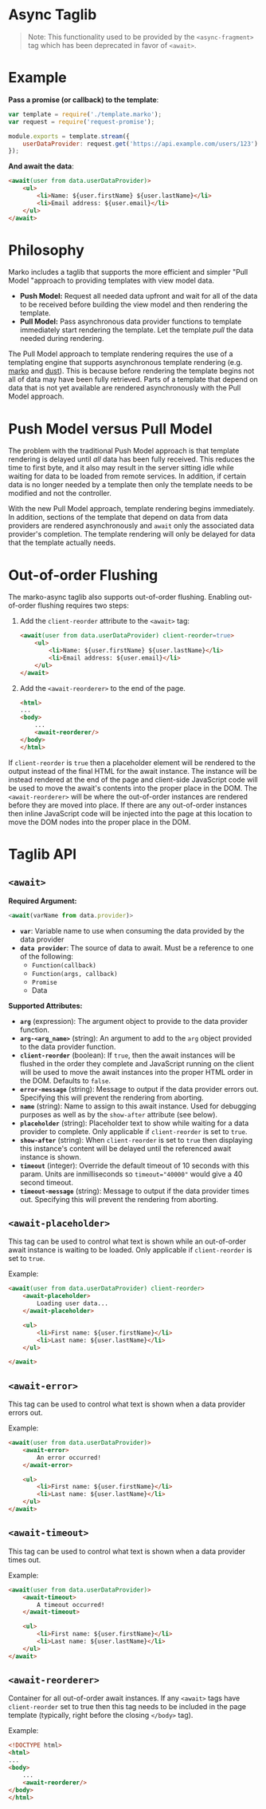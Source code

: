 Async Taglib
=====================

> Note: This functionality used to be provided by the `<async-fragment>` tag
> which has been deprecated in favor of `<await>`.

# Example

**Pass a promise (or callback) to the template**:

```javascript
var template = require('./template.marko');
var request = require('request-promise');

module.exports = template.stream({
    userDataProvider: request.get('https://api.example.com/users/123')
});
```

**And await the data**:

```html
<await(user from data.userDataProvider)>
    <ul>
        <li>Name: ${user.firstName} ${user.lastName}</li>
        <li>Email address: ${user.email}</li>
    </ul>
</await>
```

# Philosophy

Marko includes a taglib that supports the more efficient and simpler "Pull Model "approach to providing templates with view model data.

* __Push Model:__ Request all needed data upfront and wait for all of the data to be received before building the view model and then rendering the template.
* __Pull Model:__ Pass asynchronous data provider functions to template immediately start rendering the template. Let the template _pull_ the data needed during rendering.

The Pull Model approach to template rendering requires the use of a templating engine that supports asynchronous template rendering (e.g. [marko](https://github.com/marko-js/marko) and [dust](https://github.com/linkedin/dustjs)). This is because before rendering the template begins not all of data may have been fully retrieved. Parts of a template that depend on data that is not yet available are rendered asynchronously with the Pull Model approach.

# Push Model versus Pull Model

The problem with the traditional Push Model approach is that template rendering is delayed until _all_ data has been fully received. This reduces the time to first byte, and it also may result in the server sitting idle while waiting for data to be loaded from remote services. In addition, if certain data is no longer needed by a template then only the template needs to be modified and not the controller.

With the new Pull Model approach, template rendering begins immediately. In addition, sections of the template that depend on data from data providers are rendered asynchronously and `await` only the associated data provider's completion. The template rendering will only be delayed for data that the template actually needs.


# Out-of-order Flushing

The marko-async taglib also supports out-of-order flushing. Enabling out-of-order flushing requires two steps:

1. Add the `client-reorder` attribute to the `<await>` tag:<br>

    ```html
    <await(user from data.userDataProvider) client-reorder=true>
        <ul>
            <li>Name: ${user.firstName} ${user.lastName}</li>
            <li>Email address: ${user.email}</li>
        </ul>
    </await>
    ```

2. Add the `<await-reorderer>` to the end of the page.

    ```html
    <html>
    ...
    <body>
        ...
        <await-reorderer/>
    </body>
    </html>
    ```

If `client-reorder` is `true` then a placeholder element will be rendered to the output instead of the final HTML for the await instance. The instance will be instead rendered at the end of the page and client-side JavaScript code will be used to move the await's contents into the proper place in the DOM. The `<await-reorderer>` will be where the out-of-order instances are rendered before they are moved into place. If there are any out-of-order instances then inline JavaScript code will be injected into the page at this location to move the DOM nodes into the proper place in the DOM.

# Taglib API

## `<await>`

**Required Argument:**
```js
<await(varName from data.provider)>
```

* __`var`__: Variable name to use when consuming the data provided by the data provider
* __`data provider`__: The source of data to await. Must be a reference to one of the following:
    - `Function(callback)`
    - `Function(args, callback)`
    - `Promise`
    - Data


**Supported Attributes:**

* __`arg`__ (expression): The argument object to provide to the data provider function.
* __`arg-<arg_name>`__ (string): An argument to add to the `arg` object provided to the data provider function.
* __`client-reorder`__ (boolean): If `true`, then the await instances will be flushed in the order they complete and JavaScript running on the client will be used to move the await instances into the proper HTML order in the DOM. Defaults to `false`.
* __`error-message`__ (string): Message to output if the data provider errors out.
Specifying this will prevent the rendering from aborting.
* __`name`__ (string): Name to assign to this await instance. Used for debugging purposes as well as by the `show-after` attribute (see below).
* __`placeholder`__ (string): Placeholder text to show while waiting for a data provider to complete. Only applicable if `client-reorder` is set to `true`.
* __`show-after`__ (string): When `client-reorder` is set to `true` then displaying this instance's content will be delayed until the referenced await instance is shown.
* __`timeout`__ (integer): Override the default timeout of 10 seconds with this param. Units are inmilliseconds so `timeout="40000"` would give a 40 second timeout.
* __`timeout-message`__ (string): Message to output if the data provider times out. Specifying this will prevent the rendering from aborting.

## `<await-placeholder>`

This tag can be used to control what text is shown while an out-of-order await instance is waiting to be loaded. Only applicable if `client-reorder` is set to `true`.

Example:

```html
<await(user from data.userDataProvider) client-reorder>
    <await-placeholder>
        Loading user data...
    </await-placeholder>

    <ul>
        <li>First name: ${user.firstName}</li>
        <li>Last name: ${user.lastName}</li>
    </ul>

</await>
```

## `<await-error>`

This tag can be used to control what text is shown when a data provider errors out.

Example:

```html
<await(user from data.userDataProvider)>
    <await-error>
        An error occurred!
    </await-error>

    <ul>
        <li>First name: ${user.firstName}</li>
        <li>Last name: ${user.lastName}</li>
    </ul>
</await>
```

## `<await-timeout>`

This tag can be used to control what text is shown when a data provider times out.

Example:

```html
<await(user from data.userDataProvider)>
    <await-timeout>
        A timeout occurred!
    </await-timeout>

    <ul>
        <li>First name: ${user.firstName}</li>
        <li>Last name: ${user.lastName}</li>
    </ul>
</await>
```

## `<await-reorderer>`

Container for all out-of-order await instances. If any `<await>` tags have `client-reorder` set to true then this tag needs to be included in the page template (typically, right before the closing `</body>` tag).

Example:

```html
<!DOCTYPE html>
<html>
...
<body>
    ...
    <await-reorderer/>
</body>
</html>
```
